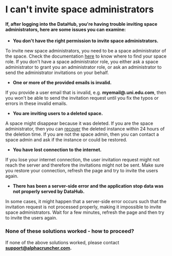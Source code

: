 # I can't invite space administrators

#### If, after logging into the DataHub, you're having trouble inviting space administrators, here are some issues you can examine:

* **You don't have the right permission to invite space administrators.**

To invite new space administrators, you need to be a space administrator of the space. Check the documentation [here](../../actions/know-my-role.md) to know where to find your space role. If you don't have a space administrator role, you either ask a space administrator to grant you an administrator role, or ask an administrator to send the administrator invitations on your behalf.

* **One or more of the provided emails is invalid.**

If you provide a user email that is invalid, e.g. **myemail@.uni.edu.com**, then you won't be able to send the invitation request until you fix the typos or errors in these invalid emails.

* **You are inviting users to a deleted space.**

A space might disappear because it was deleted. If you are the space administrator, then you can [recover](../../actions/delete-a-space.md) the deleted instance within 24 hours of the deletion time. If you are not the space admin, then you can contact a space admin and ask if the instance or could be restored.

* **You have lost connection to the internet.**

If you lose your internet connection, the user invitation request might not reach the server and therefore the invitations might not be sent. Make sure you restore your connection,  refresh the page and try to invite the users again.

* **There has been a server-side error and the application stop data was not properly served by DataHub.**

In some cases, it might happen that a server-side error occurs such that the invitation request is not processed properly, making it impossible to invite space administrators. Wait for a few minutes, refresh the page and then try to invite the users again.  


### None of these solutions worked - how to proceed?

If none of the above solutions worked, please contact **support@alphacruncher.com.**

